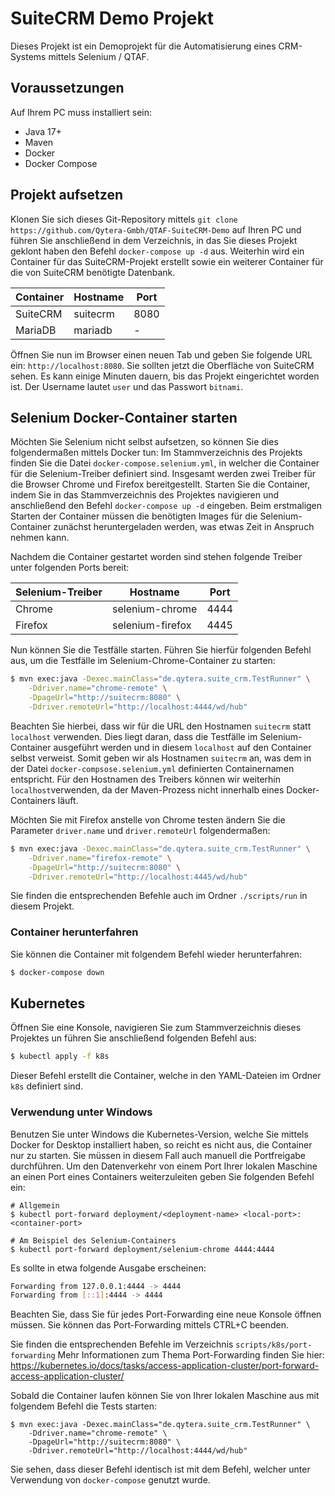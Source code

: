 # SuiteCRM Demo Projekt

Dieses Projekt ist ein Demoprojekt für die Automatisierung eines CRM-Systems mittels Selenium / QTAF.

## Voraussetzungen

Auf Ihrem PC muss installiert sein:
- Java 17+
- Maven
- Docker
- Docker Compose

## Projekt aufsetzen

Klonen Sie sich dieses Git-Repository mittels `git clone https://github.com/Qytera-Gmbh/QTAF-SuiteCRM-Demo` auf Ihren PC und führen Sie anschließend in dem Verzeichnis, in das Sie dieses Projekt geklont haben den Befehl `docker-compose up -d` aus. 
Weiterhin wird ein Container für das SuiteCRM-Projekt erstellt sowie ein weiterer Container für die von SuiteCRM benötigte Datenbank.

| Container | Hostname | Port |
|-----------|----------|------|
| SuiteCRM  | suitecrm | 8080 |
| MariaDB   | mariadb  | -    |

Öffnen Sie nun im Browser einen neuen Tab und geben Sie folgende URL ein: `http://localhost:8080`. Sie sollten jetzt die Oberfläche von SuiteCRM sehen.
Es kann einige Minuten dauern, bis das Projekt eingerichtet worden ist. Der Username lautet `user` und das Passwort `bitnami`.

## Selenium Docker-Container starten

Möchten Sie Selenium nicht selbst aufsetzen, so können Sie dies folgendermaßen mittels Docker tun:
Im Stammverzeichnis des Projekts finden Sie die Datei `docker-compose.selenium.yml`, in welcher die Container für die Selenium-Treiber definiert sind. Insgesamt werden zwei Treiber für die Browser Chrome und Firefox bereitgestellt. Starten Sie die Container, indem Sie in das Stammverzeichnis des Projektes navigieren und anschließend den Befehl `docker-compose up -d` eingeben. Beim erstmaligen Starten der Container müssen die benötigten Images für die Selenium-Container zunächst heruntergeladen werden, was etwas Zeit in Anspruch nehmen kann.

Nachdem die Container gestartet worden sind stehen folgende Treiber unter folgenden Ports bereit:

| Selenium-Treiber | Hostname         | Port |
|------------------|------------------|------|
| Chrome           | selenium-chrome  | 4444 |
| Firefox          | selenium-firefox | 4445 |



Nun können Sie die Testfälle starten. Führen Sie hierfür folgenden Befehl aus, um die Testfälle im Selenium-Chrome-Container zu starten:
```bash
$ mvn exec:java -Dexec.mainClass="de.qytera.suite_crm.TestRunner" \
    -Ddriver.name="chrome-remote" \
    -DpageUrl="http://suitecrm:8080" \
    -Ddriver.remoteUrl="http://localhost:4444/wd/hub"
```

Beachten Sie hierbei, dass wir für die URL den Hostnamen `suitecrm` statt `localhost` verwenden. Dies liegt daran, dass die Testfälle im Selenium-Container ausgeführt werden und in diesem `localhost` auf den Container selbst verweist. Somit geben wir als Hostnamen `suitecrm` an, was dem in der Datei `docker-compsose.selenium.yml` definierten Containernamen entspricht.
Für den Hostnamen des Treibers können wir weiterhin `localhost`verwenden, da der Maven-Prozess nicht innerhalb eines Docker-Containers läuft.

Möchten Sie mit Firefox anstelle von Chrome testen ändern Sie die Parameter `driver.name` und `driver.remoteUrl` folgendermaßen:

```bash
$ mvn exec:java -Dexec.mainClass="de.qytera.suite_crm.TestRunner" \
    -Ddriver.name="firefox-remote" \
    -DpageUrl="http://suitecrm:8080" \
    -Ddriver.remoteUrl="http://localhost:4445/wd/hub"
```

Sie finden die entsprechenden Befehle auch im Ordner `./scripts/run` in diesem Projekt.

### Container herunterfahren

Sie können die Container mit folgendem Befehl wieder herunterfahren:

```bash
$ docker-compose down
```

## Kubernetes

Öffnen Sie eine Konsole, navigieren Sie zum Stammverzeichnis dieses Projektes un führen Sie anschließend folgenden Befehl aus:

```bash
$ kubectl apply -f k8s
```

Dieser Befehl erstellt die Container, welche in den YAML-Dateien im Ordner `k8s` definiert sind.

### Verwendung unter Windows

Benutzen Sie unter Windows die Kubernetes-Version, welche Sie mittels Docker for Desktop installiert haben, so reicht es nicht aus, die Container nur zu starten. Sie müssen in diesem Fall auch manuell die Portfreigabe durchführen. Um den Datenverkehr von einem Port Ihrer lokalen Maschine an einen Port eines Containers weiterzuleiten geben Sie folgenden Befehl ein:

```
# Allgemein
$ kubectl port-forward deployment/<deployment-name> <local-port>:<container-port>

# Am Beispiel des Selenium-Containers
$ kubectl port-forward deployment/selenium-chrome 4444:4444
```

Es sollte in etwa folgende Ausgabe erscheinen:

```bash
Forwarding from 127.0.0.1:4444 -> 4444
Forwarding from [::1]:4444 -> 4444
```

Beachten Sie, dass Sie für jedes Port-Forwarding eine neue Konsole öffnen müssen. Sie können das Port-Forwarding mittels CTRL+C beenden.

Sie finden die entsprechenden Befehle im Verzeichnis `scripts/k8s/port-forwarding`
Mehr Informationen zum Thema Port-Forwarding finden Sie hier: https://kubernetes.io/docs/tasks/access-application-cluster/port-forward-access-application-cluster/

Sobald die Container laufen können Sie von Ihrer lokalen Maschine aus mit folgendem Befehl die Tests starten:

```
$ mvn exec:java -Dexec.mainClass="de.qytera.suite_crm.TestRunner" \
    -Ddriver.name="chrome-remote" \
    -DpageUrl="http://suitecrm:8080" \
    -Ddriver.remoteUrl="http://localhost:4444/wd/hub"
```

Sie sehen, dass dieser Befehl identisch ist mit dem Befehl, welcher unter Verwendung von `docker-compose` genutzt wurde.